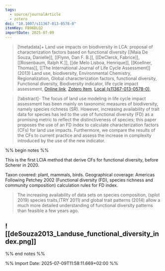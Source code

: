 ```yaml
---
tags:
  - source/journalArticle
  - zotero
doi: "10.1007/s11367-013-0578-0"
itemKey: FB96DLQ2
importDate: 2025-07-09
---
```

>[!metadata]+
> Land use impacts on biodiversity in LCA: proposal of characterization factors based on functional diversity
> [[Maia De Souza, Danielle]], [[Flynn, Dan F. B.]], [[DeClerck, Fabrice]], [[Rosenbaum, Ralph K.]], [[de Melo Lisboa, Henrique]], [[Koellner, Thomas]], 
> [[The International Journal of Life Cycle Assessment]] (2013)
> Land use, biodiversity, Environmental Chemistry, Regionalization, Global characterization factors, functional diversity, Functional diversity, Biodiversity indicator, life cycle impact assessment, 
> [Online link](https://doi.org/10.1007/s11367-013-0578-0), [Zotero Item](zotero://select/library/items/FB96DLQ2), [Local (s11367-013-0578-0)](file://C:/Users/aburg/Documents/references/zotero/storage/SW73Z6PU/s11367-013-0578-0.pdf), 

>[!abstract]-
>The focus of land use modeling in life cycle impact assessment has been mainly on taxonomic measures of biodiversity, namely species richness (SR). However, increasing availability of trait data for species has led to the use of functional diversity (FD) as a promising metric to reflect the distinctiveness of species; this paper proposes the use of an FD index to calculate characterization factors (CFs) for land use impacts. Furthermore, we compare the results of the CFs to current practice and assess the increase in complexity introduced by the use of the new indicator.

%% begin notes %% 

This is the first LCIA method that derive CFs for functional diversity, before Scherer in 2020.

Taxon covered: plant, mammals, birds.
Geographical coverage: Americas
Following Petchey 2002 (Functional diversity (FD), species richness and community composition) calculation rules for FD index.

> The increasing availability of data sets on species  composition, (splot 2019) species traits,(TRY 2011) and global trait patterns (2014) allow a much more detailed understanding of functional diversity patterns than feasible a few years ago.
 
![[deSouza2013_Landuse_functional_diversity_index.png]]
- 
%% end notes %%

%% Import Date: 2025-07-09T11:58:11.669+02:00 %%
